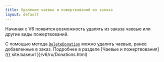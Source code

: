 ```yaml
---
title: Удаление чаевых и пожертвований из заказа
layout: default
---
```

Начиная с V6 появится возможность удалять из заказа чаевые или другие виды пожертвований.

С помощью метода [`DeleteDonation`](https://iiko.github.io/front.api.sdk/v6/html/M_Resto_Front_Api_IOperationService_DeleteDonation.htm) можно удалить чаевые, ранее добавленные в заказ.
Подробнее в разделе [Чаевые и пожертвования]({{ site.baseurl }}/v6/ru/Donations.html)